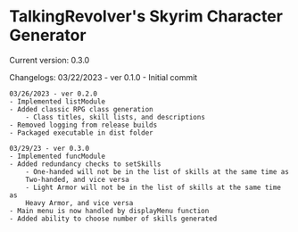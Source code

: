 # TalkingRevolver's Skyrim Character Generator #
Current version: 0.3.0

Changelogs:
	03/22/2023 - ver 0.1.0
	- Initial commit

	03/26/2023 - ver 0.2.0
	- Implemented listModule
	- Added classic RPG class generation
		- Class titles, skill lists, and descriptions
	- Removed logging from release builds
	- Packaged executable in dist folder

	03/29/23 - ver 0.3.0
	- Implemented funcModule
	- Added redundancy checks to setSkills
	    - One-handed will not be in the list of skills at the same time as 
		Two-handed, and vice versa
	    - Light Armor will not be in the list of skills at the same time as
		Heavy Armor, and vice versa
	- Main menu is now handled by displayMenu function
	- Added ability to choose number of skills generated